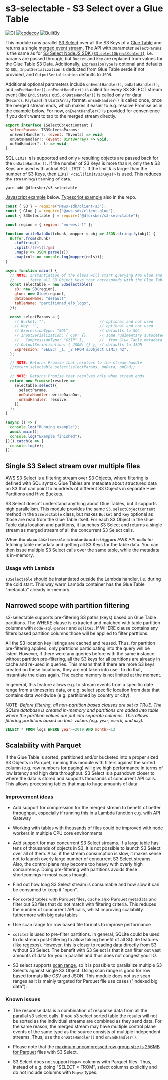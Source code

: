 # s3-selectable - S3 Select over a Glue Table

![CI](https://github.com/dforsber/s3-selectable/workflows/CI/badge.svg?branch=master)
[![codecov](https://codecov.io/gh/dforsber/s3-selectable/branch/master/graph/badge.svg)](https://codecov.io/gh/dforsber/s3-selectable)
![BuiltBy](https://img.shields.io/badge/TypeScript-Lovers-black.svg "img.shields.io")

This module runs parallel [S3 Select](https://aws.amazon.com/blogs/developer/introducing-support-for-amazon-s3-select-in-the-aws-sdk-for-javascript/) over all the S3 Keys of a [Glue Table](https://docs.aws.amazon.com/glue/latest/dg/tables-described.html) and returns a single [merged event stream](https://github.com/grncdr/merge-stream). The API with parameter `selectParams` is the same as for [S3 Select NodeJS SDK (`S3.selectObjectContent`)](https://docs.aws.amazon.com/AWSJavaScriptSDK/latest/AWS/S3.html#selectObjectContent-property), i.e. params are passed through, but `Bucket` and `Key` are replaced from values for the Glue Table S3 Data. Additionally, `ExpressionType` is optional and defaults to `SQL`, `InputSerialization` is deducted from Glue Table serde if not provided, and `OutputSerialization` defaults to `JSON`.

Additional optional parameters include `onEventHandler()`, `onDataHandler()`, and `onEndHandler()`. `onEventHandler()` is called for every S3 SELECT stream event (like `End`, `Status` etc). `onDataHandler()` is called only for data (`Records.Payload`) in `Uint8Array` format. `onEndHandler()` is called once, once the merged stream ends, which makes it easier to e.g. resolve Promise as in the example below. For now, `onEventHandler()` is provided for convenience if you don't want to tap to the merged stream directly.

```javascript
export interface ISelectObjectContent {
  selectParams: TS3SelectaParams;
  onEventHandler?: (event: TEvents) => void;
  onDataHandler?: (event: Uint8Array) => void;
  onEndHandler?: () => void;
}
```

SQL `LIMIT N` is supported and only `N` resulting objects are passed back for the `onDataHandler()`. If the number of S3 Keys is more than `N`, only the `N` S3 Keys are used with actual SQL `LIMIT 1`. If the limit `N` is larger than the number of S3 Keys, then `LIMIT <ceil(limit/s3Keys)>` is used. This reduces the streaming/scanning of data.

```shell
yarn add @dforsber/s3-selectable
```

[Javascript example](integration-tests/example.js) below. [Typescript example](integration-tests/example.ts) also in the repo.

```javascript
const { S3 } = require("@aws-sdk/client-s3");
const { Glue } = require("@aws-sdk/client-glue");
const { S3Selectable } = require("@dforsber/s3-selectable");

const region = { region: "eu-west-1" };

function writeDataOut(chunk, mapper = obj => JSON.stringify(obj)) {
  Buffer.from(chunk)
    .toString()
    .split(/(?=\{)/gm)
    .map(s => JSON.parse(s))
    .map(cols => console.log(mapper(cols)));
}

async function main() {
  // NOTE: Instantiation of the class will start querying AWS Glue and S3 to
  //       fetch all S3 Object Keys that corresponds with the Glue Table data.
  const selectable = new S3Selectable({
    s3: new S3(region),
    glue: new Glue(region),
    databaseName: "default",
    tableName: "partitioned_elb_logs",
  });

  const selectParams = {
    // Bucket: "",                        // optional and not used
    // Key: "",                           // optional and not used
    // ExpressionType: "SQL",             // defaults to SQL
    // InputSerialization: { CSV: {},     // some rudimentary autodetection
    //   CompressionType: "GZIP" },       //  from Glue Table metadata
    // OutputSerialization: { JSON: {} }, // defaults to JSON
    Expression: "SELECT _1, _2 FROM s3Object LIMIT 42",
  };

  // NOTE: Returns Promise that resolves to the stream handle
  //return selectable.select(selectParams, onData, onEnd);

  // NOTE: Returns Promise that resolves only when stream ends
  return new Promise(resolve =>
    selectable.select({
      selectParams,
      onDataHandler: writeDataOut,
      onEndHandler: resolve,
    }),
  );
}

(async () => {
  console.log("Running example");
  await main();
  console.log("Example finished");
})().catch(e => {
  console.log(e);
});
```

## Single S3 Select stream over multiple files

[AWS S3 Select](https://docs.aws.amazon.com/AmazonS3/latest/API/API_SelectObjectContent.html) is a filtering stream over S3 Objects, where filtering is defined with SQL syntax. Glue Tables are metadata about structured data on S3 that can point to hundreds of different S3 Objects in separate Hive Partitions and Hive Buckets.

S3 Select doesn't understand anything about Glue Tables, but it supports high parallelism. This module provides the same `S3.selectObjectContent` method in the `S3Selectable` class, but makes `Bucket` and `Key` optional as those are read from the Glue Table itself. For each S3 Object in the Glue Table data location and partitions, it launches S3 Select and returns a single stream as merged stream of all the concurrent S3 Select calls.

When the class `S3Selectable` is instantiated it triggers AWS API calls for fetching table metadata and getting all S3 Keys for the table data. You can then issue multiple S3 Select calls over the same table, while the metadata is in-memory.

### Usage with Lambda

`s3Selectable` should be instantiated outside the Lambda handler, i.e. during the cold start. This way warm Lambda container has the Glue Table "metadata" already in-memory.

## Narrowed scope with partition filtering

s3-selectable supports pre-filtering S3 paths (keys) based on Glue Table partitions. The WHERE clause is extracted and matched with table partition columns with `node-sql-parser` and `sqlite3`. If WHERE clause contains any filters based partition columns those will be applied to filter parttions.

All the S3 location key listings are cached and reused. Thus, for partition pre-filtering applied, only partitions participating into the query will be listed. However, if there were any queries before with the same instance without partition pre-filtering, all the S3 keys for all partitions are already in cache and re-used in queries. This means that if there are more S3 keys created on these locations, they are not taken into use. To do that, instantiate the class again. The cache memory is not limited at the moment.

In general, this feature allows e.g. to stream events from a specific date range from a timeseries data, or e.g. select specific location from data that contains data worldwide (e.g. partitioned by country or city).

NOTE: _Before filtering, all non-partition based clauses are set to TRUE. The SQLite database is created in-memory and partitions are added into table where the partition values are put into separate columns. This allows filtering partitions based on their values (e.g. `year`, `month`, and `day`)._

```sql
SELECT * FROM logs WHERE year>=2019 AND month>=12
```

## Scalability with Parquet

If the Glue Table is sorted, partitioned and/or bucketed into a proper sized S3 Objects in Parquet, running this module with filters against the sorted column (e.g. row numbers for paging) will give high performance in terms of low latency and high data throughput. S3 Select is a pushdown closer to where the data is stored and supports thousands of concurrent API calls. This allows processing tables that map to huge amounts of data.

### Improvement ideas

- Add support for compression for the merged stream to benefit of better throughput, especially if running this in a Lambda function e.g. with API Gateway

- Working with tables with thousands of files could be improved with node workers in multiple CPU core environments

- Add support for max concurrent S3 Select streams. If a large table has tens of thousands of objects in S3, it is not possible to launch S3 Select over all of them. Also, if the stream consumption is slow, it makes sense not to launch overly large number of concurrent S3 Select streams. Also, the control plane may become too heavy with overly high concurrency. Doing pre-filtering with partitions avoids these shortcomings in most cases though.

- Find out how long S3 Select stream is consumable and how slow it can be consumed to keep it "open".

- For sorted tables with Parquet files, cache also Parquet metadata and filter out S3 files that do not match with filtering criteria. This reduces the number of concurrent API calls, whilst improving scalability futhermore with big data tables

- Use scan range for row based file formats to improve performance

- `sqlite3` is used to pre-filter partitions. In general, SQLite could be used to do stream post-filtering to allow taking benefit of all SQLite features (like regexps). However, this is closer to reading data directly from S3 without S3 Select. The benefit with S3 Select is that it can filter out vast amounts of data for you in parallel and thus does not congest your IO.

- S3 select supports [scan range](https://docs.aws.amazon.com/AmazonS3/latest/API/API_SelectObjectContent.html#AmazonS3-SelectObjectContent-request-ScanRange), so it is possible to parallalize multiple S3 Selects against single S3 Object. Using scan range is good for row based formats like CSV and JSON. This module does not use scan ranges as it is mainly targeted for Parquet file use cases ("indexed big data").

### Known issues

- The response data is a combination of response data from all the parallal s3 select calls. If you s3 select sorted table the results will not be sorted as the individual streams are combined as they send data. For the same reason, the merged stream may have multiple control plane events of the same type as the source consists of multiple independent streams. Thus, use the `onDataHandler()` and `onEndHandler()`.

- Please note that the [maximum uncompressed row group size is 256MB for Parquet](https://docs.aws.amazon.com/AmazonS3/latest/dev/selecting-content-from-objects.html) files with S3 Select.

- S3 Select does not support `Map<>` columns with Parquet files. Thus, instead of e.g. doing "SELECT \* FROM", select columns explicitly and do not include columns with `Map<>` types.
